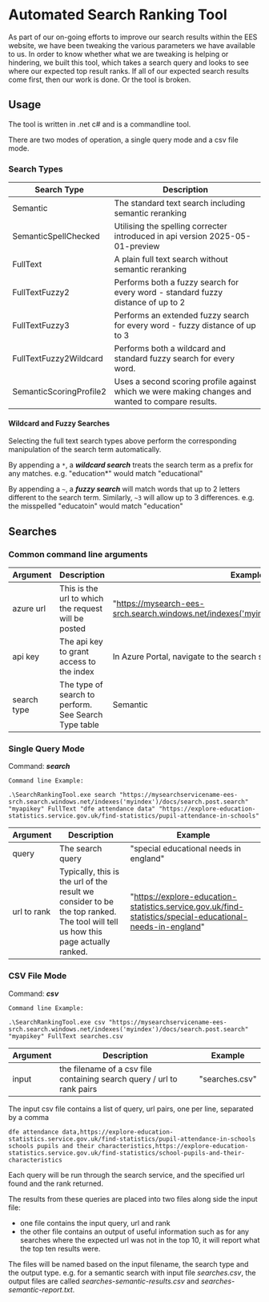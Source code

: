 # Automated Search Ranking Tool

As part of our on-going efforts to improve our search results within the EES website, we have been tweaking the various parameters we have available to us. In order to know whether what we are tweaking is helping or hindering, we built this tool, which takes a search query and looks to see where our expected top result ranks. If all of our expected search results come first, then our work is done. Or the tool is broken.

## Usage

The tool is written in .net c# and is a commandline tool. 

There are two modes of operation, a single query mode and a csv file mode.

### Search Types
| Search Type | Description                                                                                       |
| ----------- |---------------------------------------------------------------------------------------------------|
| Semantic | The standard text search including semantic reranking                                             |
| SemanticSpellChecked | Utilising the spelling correcter introduced in api version 2025-05-01-preview                     |
| FullText | A plain full text search without semantic reranking                                               |                          
| FullTextFuzzy2 | Performs both a fuzzy search for every word - standard fuzzy distance of up to 2                  |
| FullTextFuzzy3 | Performs an extended fuzzy search for every word - fuzzy distance of up to 3                      |
| FullTextFuzzy2Wildcard | Performs both a wildcard and standard fuzzy search for every word.                                |
| SemanticScoringProfile2 | Uses a second scoring profile against which we were making changes and wanted to compare results. |

#### Wildcard and Fuzzy Searches
Selecting the full text search types above perform the corresponding manipulation of the search term automatically.

By appending a `*`, a **_wildcard search_** treats the search term as a prefix for any matches. e.g. "education*" would match "educational" 

By appending a `~`, a **_fuzzy search_** will match words that up to 2 letters different to the search term. Similarly, `~3` will allow up to 3 differences. e.g. the misspelled "educatoin" would match "education"

## Searches
### Common command line arguments
| Argument    | Description                                                                                                                     | Example                                                                                   |
|-------------|---------------------------------------------------------------------------------------------------------------------------------|-------------------------------------------------------------------------------------------|
| azure url   | This is the url to which the request will be posted                                                                             | "https://mysearch-ees-srch.search.windows.net/indexes('myindex')/docs/search.post.search" |
| api key     | The api key to grant access to the index                                                                                        | In Azure Portal, navigate to the search service > settings > Keys |
| search type | The type of search to perform. See Search Type table                                                                            | Semantic |


### Single Query Mode
Command: **_search_**

```text
Command line Example:

.\SearchRankingTool.exe search "https://mysearchservicename-ees-srch.search.windows.net/indexes('myindex')/docs/search.post.search" "myapikey" FullText "dfe attendance data" "https://explore-education-statistics.service.gov.uk/find-statistics/pupil-attendance-in-schools"
```

| Argument    | Description                                                                                                                     | Example                                                                                   |
|-------------|---------------------------------------------------------------------------------------------------------------------------------|-------------------------------------------------------------------------------------------|
| query | The search query                                                                                                                | "special educational needs in england" |
| url to rank | Typically, this is the url of the result we consider to be the top ranked. The tool will tell us how this page actually ranked. | "https://explore-education-statistics.service.gov.uk/find-statistics/special-educational-needs-in-england" |

### CSV File Mode
Command: **_csv_**

```text
Command line Example:

.\SearchRankingTool.exe csv "https://mysearchservicename-ees-srch.search.windows.net/indexes('myindex')/docs/search.post.search" "myapikey" FullText searches.csv
```
| Argument | Description                                                            | Example       |
|----------|------------------------------------------------------------------------|---------------|
| input    | the filename of a csv file containing search query / url to rank pairs | "searches.csv" |

The input csv file contains a list of query, url pairs, one per line, separated by a comma

```text
dfe attendance data,https://explore-education-statistics.service.gov.uk/find-statistics/pupil-attendance-in-schools
schools pupils and their characteristics,https://explore-education-statistics.service.gov.uk/find-statistics/school-pupils-and-their-characteristics
```

Each query will be run through the search service, and the specified url found and the rank returned.

The results from these queries are placed into two files along side the input file:
- one file contains the input query, url and rank
- the other file contains an output of useful information such as for any searches where the expected url was not in the top 10, it will report what the top ten results were.

The files will be named based on the input filename, the search type and the output type.
e.g. for a semantic search with input file _searches.csv_, the output files are called _searches-semantic-results.csv_ and _searches-semantic-report.txt_.
